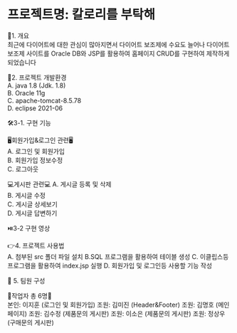 # 프로젝트명: 칼로리를 부탁해

📑1. 개요 <br>
최근에 다이어트에 대한 관심이 많아지면서 다이어트 보조제에 수요도 늘어나
다이어트 보조제 사이트를 Oracle DB와 JSP를 활용하여 홈페이지 CRUD를 구현하여 제작하게 되었습니다

🔧2. 프로젝트 개발환경 <br>
A. java 1.8 (Jdk. 1.8) <br>
B. Oracle 11g <br>
C. apache-tomcat-8.5.78 <br>
D. eclipse 2021-06

🛠️3-1. 구현 기능 <br>

🖥️회원가입&로그인 관련🖥️
<br>
A. 로그인 및 회원가입
<br>
B. 회원가입 정보수정
<br>
C. 로그아웃

💻게시판 관련💻
A. 게시글 등록 및 삭제 <br>
B. 게시글 수정 <br>
C. 게시글 상세보기 <br>
D. 게시글 답변하기 

⏯️3-2 구현 영상 <br>











👉4. 프로젝트 사용법 <br>
A. 첨부된 src 폴더 파일 설치
B.SQL 프로그램을 활용하여 테이블 생성
C. 이클립스등 프로그램을 활용하여 index.jsp 실행
D. 회원가입 및 로그인등 사용할 기능 작성



🙆 5. 팀원 구성

🙍작업자 총 6명🙍 
<br>
본인: 이지훈 (로그인 및 회원가입)
조원: 김미진 (Header&Footer)
조원: 김명호 (메인페이지)
조원: 김수정 (제품문의 게시판)
조원: 이소은 (제품문의 게시판)
조원: 정상우 (구매문의 게시판)


